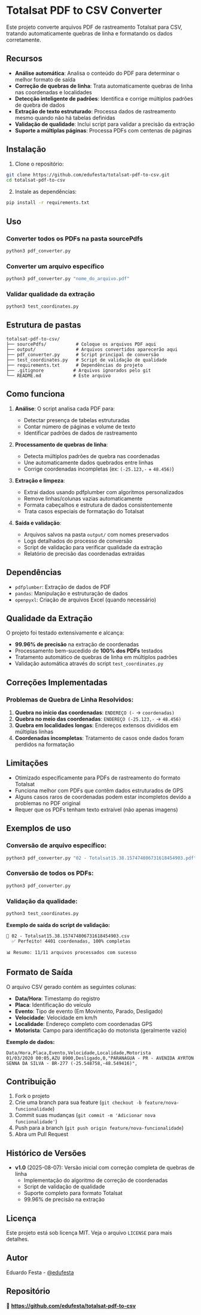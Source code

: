 # Totalsat PDF to CSV Converter

Este projeto converte arquivos PDF de rastreamento Totalsat para CSV, tratando automaticamente quebras de linha e formatando os dados corretamente.

## Recursos

- **Análise automática**: Analisa o conteúdo do PDF para determinar o melhor formato de saída
- **Correção de quebras de linha**: Trata automaticamente quebras de linha nas coordenadas e localidades
- **Detecção inteligente de padrões**: Identifica e corrige múltiplos padrões de quebra de dados
- **Extração de texto estruturado**: Processa dados de rastreamento mesmo quando não há tabelas definidas
- **Validação de qualidade**: Inclui script para validar a precisão da extração
- **Suporte a múltiplas páginas**: Processa PDFs com centenas de páginas

## Instalação

1. Clone o repositório:

```bash
git clone https://github.com/edufesta/totalsat-pdf-to-csv.git
cd totalsat-pdf-to-csv
```

2. Instale as dependências:

```bash
pip install -r requirements.txt
```

## Uso

### Converter todos os PDFs na pasta sourcePdfs

```bash
python3 pdf_converter.py
```

### Converter um arquivo específico

```bash
python3 pdf_converter.py "nome_do_arquivo.pdf"
```

### Validar qualidade da extração

```bash
python3 test_coordinates.py
```

## Estrutura de pastas

```
totalsat-pdf-to-csv/
├── sourcePdfs/           # Coloque os arquivos PDF aqui
├── output/               # Arquivos convertidos aparecerão aqui
├── pdf_converter.py      # Script principal de conversão
├── test_coordinates.py   # Script de validação de qualidade
├── requirements.txt      # Dependências do projeto
├── .gitignore           # Arquivos ignorados pelo git
└── README.md            # Este arquivo
```

## Como funciona

1. **Análise**: O script analisa cada PDF para:
   - Detectar presença de tabelas estruturadas
   - Contar número de páginas e volume de texto
   - Identificar padrões de dados de rastreamento

2. **Processamento de quebras de linha**:
   - Detecta múltiplos padrões de quebra nas coordenadas
   - Une automaticamente dados quebrados entre linhas
   - Corrige coordenadas incompletas (ex: `(-25.123,-` + `48.456)`)

3. **Extração e limpeza**:
   - Extrai dados usando pdfplumber com algoritmos personalizados
   - Remove linhas/colunas vazias automaticamente
   - Formata cabeçalhos e estrutura de dados consistentemente
   - Trata casos especiais de formatação do Totalsat

4. **Saída e validação**:
   - Arquivos salvos na pasta `output/` com nomes preservados
   - Logs detalhados do processo de conversão
   - Script de validação para verificar qualidade da extração
   - Relatório de precisão das coordenadas extraídas

## Dependências

- `pdfplumber`: Extração de dados de PDF
- `pandas`: Manipulação e estruturação de dados
- `openpyxl`: Criação de arquivos Excel (quando necessário)

## Qualidade da Extração

O projeto foi testado extensivamente e alcança:
- **99.96% de precisão** na extração de coordenadas
- Processamento bem-sucedido de **100% dos PDFs** testados
- Tratamento automático de quebras de linha em múltiplos padrões
- Validação automática através do script `test_coordinates.py`

## Correções Implementadas

### Problemas de Quebra de Linha Resolvidos:
1. **Quebra no início das coordenadas**: `ENDEREÇO (-` → `coordenadas)`
2. **Quebra no meio das coordenadas**: `ENDEREÇO (-25.123,-` → `48.456)`
3. **Quebra em localidades longas**: Endereços extensos divididos em múltiplas linhas
4. **Coordenadas incompletas**: Tratamento de casos onde dados foram perdidos na formatação

## Limitações

- Otimizado especificamente para PDFs de rastreamento do formato Totalsat
- Funciona melhor com PDFs que contêm dados estruturados de GPS
- Alguns casos raros de coordenadas podem estar incompletos devido a problemas no PDF original
- Requer que os PDFs tenham texto extraível (não apenas imagens)

## Exemplos de uso

### Conversão de arquivo específico:
```bash
python3 pdf_converter.py "02 - Totalsat15.38.157474806731618454903.pdf"
```

### Conversão de todos os PDFs:
```bash
python3 pdf_converter.py
```

### Validação da qualidade:
```bash
python3 test_coordinates.py
```

**Exemplo de saída do script de validação:**
```
📄 02 - Totalsat15.38.157474806731618454903.csv
  ✅ Perfeito! 4401 coordenadas, 100% completas

📊 Resumo: 11/11 arquivos processados com sucesso
```

## Formato de Saída

O arquivo CSV gerado contém as seguintes colunas:
- **Data/Hora**: Timestamp do registro
- **Placa**: Identificação do veículo  
- **Evento**: Tipo de evento (Em Movimento, Parado, Desligado)
- **Velocidade**: Velocidade em km/h
- **Localidade**: Endereço completo com coordenadas GPS
- **Motorista**: Campo para identificação do motorista (geralmente vazio)

**Exemplo de dados:**
```csv
Data/Hora,Placa,Evento,Velocidade,Localidade,Motorista
01/03/2020 00:05,AZU 8900,Desligado,0,"PARANAGUA - PR - AVENIDA AYRTON SENNA DA SILVA - BR-277 (-25.548758,-48.549416)",
```

## Contribuição

1. Fork o projeto
2. Crie uma branch para sua feature (`git checkout -b feature/nova-funcionalidade`)
3. Commit suas mudanças (`git commit -m 'Adicionar nova funcionalidade'`)
4. Push para a branch (`git push origin feature/nova-funcionalidade`)
5. Abra um Pull Request

## Histórico de Versões

- **v1.0** (2025-08-07): Versão inicial com correção completa de quebras de linha
  - Implementação do algoritmo de correção de coordenadas
  - Script de validação de qualidade
  - Suporte completo para formato Totalsat
  - 99.96% de precisão na extração

## Licença

Este projeto está sob licença MIT. Veja o arquivo `LICENSE` para mais detalhes.

## Autor

Eduardo Festa - [@edufesta](https://github.com/edufesta)

## Repositório

🔗 **https://github.com/edufesta/totalsat-pdf-to-csv**
